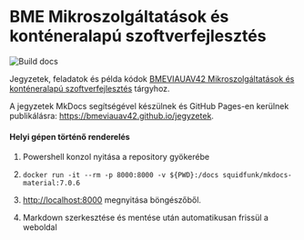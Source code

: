 # BME Mikroszolgáltatások és konténeralapú szoftverfejlesztés

![Build docs](https://github.com/bmeviauav42/jegyzetek/workflows/Build%20docs/badge.svg?branch=master)

Jegyzetek, feladatok és példa kódok [BMEVIAUAV42 Mikroszolgáltatások és konténeralapú szoftverfejlesztés](https://www.aut.bme.hu/Course/VIAUAV42/) tárgyhoz.

A jegyzetek MkDocs segítségével készülnek és GitHub Pages-en kerülnek publikálásra: <https://bmeviauav42.github.io/jegyzetek>.

#### Helyi gépen történő renderelés

1. Powershell konzol nyitása a repository gyökerébe

1. `docker run -it --rm -p 8000:8000 -v ${PWD}:/docs squidfunk/mkdocs-material:7.0.6`

1. <http://localhost:8000> megnyitása böngészőből.

1. Markdown szerkesztése és mentése után automatikusan frissül a weboldal
